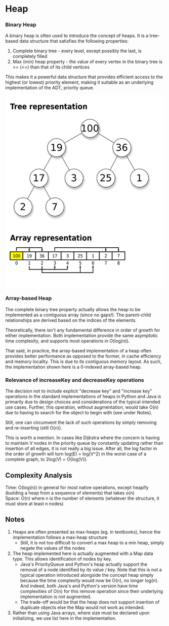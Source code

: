 # Heap

### Binary Heap
A binary heap is often used to introduce the concept of heaps. It is a tree-based data structure that satisfies the 
following properties:
1. Complete binary tree - every level, except possibly the last, is completely filled
2. Max (min) heap property - the value of every vertex in the binary tree is >= (<=) than that of its child vertices

This makes it a powerful data structure that provides efficient access to the highest (or lowest) priority element, 
making it suitable as an underlying implementation of the ADT, priority queue.

![max heap](../../../../../docs/assets/images/max_heap.png)

### Array-based Heap
The complete binary tree property actually allows the heap to be implemented as a contiguous array (since no gaps!).
The parent-child relationships are derived based on the indices of the elements.

Theoretically, there isn't any fundamental difference in order of growth for either implementation.
Both implementation provide the same asymptotic time complexity, and supports most operations in O(log(n)).

That said, in practice, the array-based implementation of a heap often provides better performance as opposed to the 
former, in cache efficiency and memory locality. This is due to its contiguous memory layout. As such, 
the implementation shown here is a 0-indexed array-based heap.

### Relevance of increaseKey and decreaseKey operations
The decision not to include explicit "decrease key" and "increase key" operations in the standard implementations of
heaps in Python and Java is primarily due to design choices and considerations of the typical intended use cases.
Further, this operation, without augmentation, would take O(n) due to having to search for the object to begin with
(see under Notes).

Still, one can circumvent the lack of such operations by simply removing and re-inserting (still O(n)).

This is worth a mention. In cases like Dijkstra where the concern is having to maintain V nodes in the priority queue 
by constantly updating rather than insertion of all edges, it is not really a big issue. After all, the log factor 
in the order of growth will turn log(E) = log(V^2) in the worst case of a complete graph, to 2log(V) = O(log(V)).

## Complexity Analysis 
Time: O(log(n)) in general for most native operations, 
      except heapify (building a heap from a sequence of elements) that takes o(n) <br>
Space: O(n) where n is the number of elements (whatever the structure, it must store at least n nodes) <br>

## Notes
1. Heaps are often presented as max-heaps (eg. in textbooks), hence the implementation follows a max-heap structure
    - Still, it is not too difficult to convert a max heap to a min heap, simply negate the values of the nodes
2. The heap implemented here is actually augmented with a Map data type. This allows identification of nodes by key. 
   - Java's PriorityQueue and Python's heap actually support the removal of a node identified by its value / key. 
      Note that this is not a typical operation introduced alongside the concept heap simply because the time complexity 
      would now be O(n), no longer log(n). And indeed, both Java's and Python's version have time complexities 
      of O(n) for this remove operation since their underlying implementation is not augmented.
   - The trade-off would be that the heap does not support insertion of duplicate objects else the Map would not work
     as intended.
3. Rather than using Java arrays, where size must be declared upon initializing, we use list here in the implementation.
